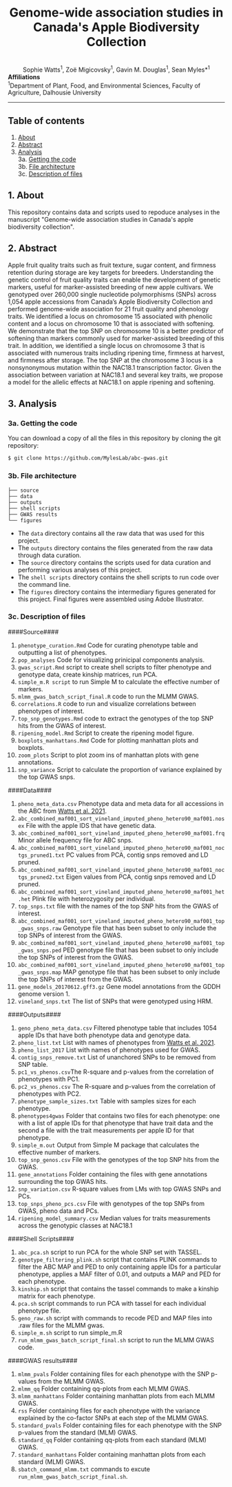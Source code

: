 <div align="center">
    <h1>Genome-wide association studies in Canada's Apple Biodiversity Collection</h1>
    <br />
    Sophie Watts<sup>1</sup>, ‪Zoë Migicovsky<sup>1</sup>, Gavin M. Douglas<sup>1</sup>, Sean Myles*<sup>1</sup>
    <br />
</div>
<b>Affiliations</b><br />
<sup>1</sup>Department of Plant, Food, and Environmental Sciences, Faculty of Agriculture, Dalhousie University

---

## Table of contents

1. [About](#1-about) </br>
2. [Abstract](#2-abstract) </br>
3. [Analysis](#3-analysis) </br>
3a. [Getting the code](#3a-getting-the-code) <br />
3b. [File architecture](#3b-file-architecture) <br />
3c. [Description of files](#3c-description-of-files) <br />

## 1. About
This repository contains data and scripts used to repoduce analyses in the manuscript "Genome-wide association studies in Canada's apple biodiversity collection".

## 2. Abstract
Apple fruit quality traits such as fruit texture, sugar content, and firmness retention during storage are key targets for breeders. Understanding the genetic control of fruit quality traits can enable the development of genetic markers, useful for marker-assisted breeding of new apple cultivars. We genotyped over 260,000 single nucleotide polymorphisms (SNPs) across 1,054 apple accessions from Canada’s Apple Biodiversity Collection and performed genome-wide association for 21 fruit quality and phenology traits. We identified a locus on chromosome 15 associated with phenolic content and a locus on chromosome 10 that is associated with softening. We demonstrate that the top SNP on chromosome 10 is a better predictor of softening than markers commonly used for marker-assisted breeding of this trait. In addition, we identified a single locus on chromosome 3 that is associated with numerous traits including ripening time, firmness at harvest, and firmness after storage. The top SNP at the chromosome 3 locus is a nonsynonymous mutation within the NAC18.1 transcription factor. Given the association between variation at NAC18.1 and several key traits, we propose a model for the allelic effects at NAC18.1 on apple ripening and softening.


## 3. Analysis

### 3a. Getting the code

You can download a copy of all the files in this repository by cloning the git repository:

```sh
$ git clone https://github.com/MylesLab/abc-gwas.git
```


### 3b. File architecture

```
├── source
├── data
├── outputs
├── shell scripts
├── GWAS results
└── figures
```

- The `data` directory contains all the raw data that was used for this project.
- The `outputs` directory contains the files generated from the raw data through data curation.
- The `source` directory contains the scripts used for data curation and performing various analyses of this project.
- The `shell scripts` directory contains the shell scripts to run code over the command line.
- The `figures` directory contains the intermediary figures generated for this project. Final figures were assembled using Adobe Illustrator. 


### 3c. Description of files

####Source####
1. `phenotype_curation.Rmd` Code for curating phenotype table and outputting a list of phenotypes.
2. `pop_analyses` Code for visualizing prinicipal components analysis.
3. `gwas_script.Rmd` script to create shell scripts to filter phenotype and genotype data, create kinship matrices, run PCA.
4. `simple_m.R script` to run Simple M to calculate the effective number of markers.
5. `mlmm_gwas_batch_script_final.R` code to run the MLMM GWAS.
6. `correlations.R` code to run and visualize correlations between phenotypes of interest.
7. `top_snp_genotypes.Rmd` code to extract the genotypes of the top SNP hits from the GWAS of interest.  
8. `ripening_model.Rmd` Script to create the ripening model figure.
9. `boxplots_manhattans.Rmd` Code for plotting manhattan plots and boxplots.
10. `zoom_plots` Script to plot zoom ins of manhattan plots with gene annotations.
11. `snp_variance` Script to calculate the proportion of variance explained by the top GWAS snps.


####Data####
1. `pheno_meta_data.csv` Phenotype data and meta data for all accessions in the ABC from [Watts et al. 2021](https://nph.onlinelibrary.wiley.com/doi/full/10.1002/ppp3.10211).
2. `abc_combined_maf001_sort_vineland_imputed_pheno_hetero90_maf001.nosex` File with the apple IDS that have genetic data.
3. `abc_combined_maf001_sort_vineland_imputed_pheno_hetero90_maf001.frq` Minor allele frequency file for ABC snps.
4. `abc_combined_maf001_sort_vineland_imputed_pheno_hetero90_maf001_noctgs_pruned1.txt` PC values from PCA, contig snps removed and LD pruned.
5. `abc_combined_maf001_sort_vineland_imputed_pheno_hetero90_maf001_noctgs_pruned2.txt` Eigen values from PCA, contig snps removed and LD pruned.
6. `abc_combined_maf001_sort_vineland_imputed_pheno_hetero90_maf001_het.het` Plink file with heterozygosity per individual.
7. `top_snps.txt` file with the names of the top SNP hits from the GWAS of interest.
8. `abc_combined_maf001_sort_vineland_imputed_pheno_hetero90_maf001_top_gwas_snps.raw` Genotype file that has been subset to only include the top SNPs of interest from the GWAS.
9. `abc_combined_maf001_sort_vineland_imputed_pheno_hetero90_maf001_top_gwas_snps.ped` PED genotype file that has been subset to only include the top SNPs of interest from the GWAS.
10. `abc_combined_maf001_sort_vineland_imputed_pheno_hetero90_maf001_top_gwas_snps.map` MAP genotype file that has been subset to only include the top SNPs of interest from the GWAS.
11. `gene_models_20170612.gff3.gz` Gene model annotations from the GDDH genome version 1.
12. `vineland_snps.txt` The list of SNPs that were genotyped using HRM.

####Outputs####
1. `geno_pheno_meta_data.csv` Filtered phenotype table that includes 1054 apple IDs that have both phenotype data and genotype data.
2. `pheno_list.txt` List with names of phenotypes from [Watts et al. 2021](https://nph.onlinelibrary.wiley.com/doi/full/10.1002/ppp3.10211).
3. `pheno_list_2017` List with names of phenotypes used for GWAS.
3. `contig_snps_remove.txt` List of unanchored SNPs to be removed from SNP table.
4. `pc1_vs_phenos.csv`The R-square and p-values from the correlation of phenotypes with PC1.
5. `pc2_vs_phenos.csv` The R-square and p-values from the correlation of phenotypes with PC2.
6. `phenotype_sample_sizes.txt` Table with samples sizes for each phenotype.
7. `phenotypes4gwas` Folder that contains two files for each phenotype: one with a list of apple IDs for that phenotype that have trait data and the second a file with the trait measurements per apple ID for that phenotype.
8. `simple_m.out` Output from Simple M package that calculates the effective number of markers.
9. `top_snp_genos.csv` File with the genotypes of the top SNP hits from the GWAS.
10. `gene_annotations` Folder containing the files with gene annotations surrounding the top GWAS hits.
11. `snp_variation.csv` R-square values from LMs with top GWAS SNPs and PCs.
12. `top_snps_pheno_pcs.csv` File with genotypes of the top SNPs from GWAS, pheno data and PCs.
13. `ripening_model_summary.csv` Median values for traits measurements across the genotypic classes at NAC18.1


####Shell Scripts####
1. `abc_pca.sh` script to run PCA for the whole SNP set with TASSEL.
2. `genotype_filtering_plink.sh` script that contains PLINK commands to filter the ABC MAP and PED to only containing apple IDs for a particular phenotype, applies a MAF filter of 0.01, and outputs a MAP and PED for each phenotype.
2. `kinship.sh` script that contains the tassel commands to make a kinship matrix for each phenotype.
3. `pca.sh` script commands to run PCA with tassel for each individual phenotype file.
5. `geno_raw.sh` script with commands to recode PED and MAP files into .raw files for the MLMM gwas.
6. `simple_m.sh` script to run simple_m.R
7. `run_mlmm_gwas_batch_script_final.sh` script to run the MLMM GWAS code.


####GWAS results####
1. `mlmm_pvals` Folder containing files for each phenotype with the SNP p-values from the MLMM GWAS.
2. `mlmm_qq` Folder containing qq-plots from each MLMM GWAS.
3. `mlmm_manhattans` Folder containing manhattan plots from each MLMM GWAS.
4. `rss` Folder containing files for each phenotype with the variance explained by the co-factor SNPs at each step of the MLMM GWAS.
5. `standard_pvals` Folder containing files for each phenotype with the SNP p-values from the standard (MLM) GWAS.
5. `standard_qq` Folder containing qq-plots from each standard (MLM) GWAS.
6. `standard_manhattans` Folder containing manhattan plots from each standard (MLM) GWAS.
7. `sbatch_command_mlmm.txt` commands to excute `run_mlmm_gwas_batch_script_final.sh`.









